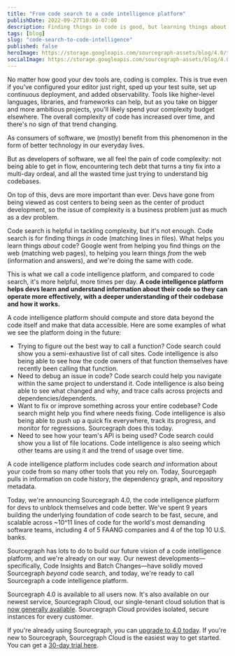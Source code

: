 ```yaml
---
title: "From code search to a code intelligence platform"
publishDate: 2022-09-27T10:00-07:00
description: Finding things in code is good, but learning things about code is great. Sourcegraph's code intelligence platform is built to help.
tags: [blog]
slug: "code-search-to-code-intelligence"
published: false
heroImage: https://storage.googleapis.com/sourcegraph-assets/blog/4.0/to-code-intelligence.png
socialImage: https://storage.googleapis.com/sourcegraph-assets/blog/4.0/to-code-intelligence.png
---
```


No matter how good your dev tools are, coding is complex. This is true even if you've configured your editor just right, sped up your test suite, set up continuous deployment, and added observability. Tools like higher-level languages, libraries, and frameworks can help, but as you take on bigger and more ambitious projects, you'll likely spend your complexity budget elsewhere. The overall complexity of code has increased over time, and there's no sign of that trend changing.

As consumers of software, we (mostly) benefit from this phenomenon in the form of better technology in our everyday lives.

But as developers of software, we all feel the pain of code complexity: not being able to get in flow, encountering tech debt that turns a tiny fix into a multi-day ordeal, and all the wasted time just trying to understand big codebases.

On top of this, devs are more important than ever. Devs have gone from being viewed as cost centers to being seen as the center of product development, so the issue of complexity is a business problem just as much as a dev problem.

Code search is helpful in tackling complexity, but it's not enough. Code search is for finding things *in* code (matching lines in files). What helps you learn things *about* code? Google went from helping you find things *on* the web (matching web pages), to helping you learn things *from* the web (information and answers), and we're doing the same with code.

This is what we call a code intelligence platform, and compared to code search, it's more helpful, more times per day. **A code intelligence platform helps devs learn and understand information about their code so they can operate more effectively, with a deeper understanding of their codebase and how it works.** 

A code intelligence platform should compute and store data beyond the code itself and make that data accessible. Here are some examples of what we see the platform doing in the future:

- Trying to figure out the best way to call a function? Code search could show you a semi-exhaustive list of call sites. Code intelligence is also being able to see how the code owners of that function themselves have recently been calling that function.
- Need to debug an issue in code? Code search could help you navigate within the same project to understand it. Code intelligence is also being able to see what changed and why, and trace calls across projects and dependencies/dependents.
- Want to fix or improve something across your entire codebase? Code search might help you find where needs fixing. Code intelligence is also being able to push up a quick fix everywhere, track its progress, and monitor for regressions. Sourcegraph does this today.
- Need to see how your team's API is being used? Code search could show you a list of file locations. Code intelligence is also seeing which other teams are using it and the trend of usage over time.

A code intelligence platform includes code search *and* information about your code from so many other tools that you rely on. Today, Sourcegaph pulls in information on code history, the dependency graph, and repository metadata. 

Today, we're announcing Sourcegraph 4.0, the code intelligence platform for devs to unblock themselves and code better. We've spent 9 years building the underlying foundation of code search to be fast, secure, and scalable across ~10^11 lines of code for the world's most demanding software teams, including 4 of 5 FAANG companies and 4 of the top 10 U.S. banks. 

Sourcegraph has lots to do to build our future vision of a code intelligence platform, and we're already on our way. Our newest developments—specifically, Code Insights and Batch Changes—have solidly moved Sourcegraph _beyond_ code search, and today, we're ready to call Sourcegraph a code intelligence platform.

Sourcegraph 4.0 is available to all users now. It's also available on our newest service, Sourcegraph Cloud, our single-tenant cloud solution that is [now generally available](/blog/enterprise-cloud). Sourcegraph Cloud provides isolated, secure instances for every customer.

If you're already using Sourcegraph, you can [upgrade to 4.0 today](https://docs.sourcegraph.com/admin/updates). If you're new to Sourcegraph, Sourcegraph Cloud is the easiest way to get started. You can get a [30-day trial here](https://signup.sourcegraph.com).

